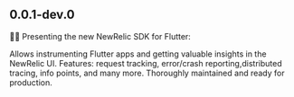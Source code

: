 ## 0.0.1-dev.0

🎉🎊 Presenting the new NewRelic SDK for Flutter:

Allows instrumenting Flutter apps and getting valuable insights in the NewRelic UI.
Features: request tracking, error/crash reporting,distributed tracing, info points, and many more.
Thoroughly maintained and ready for production.
